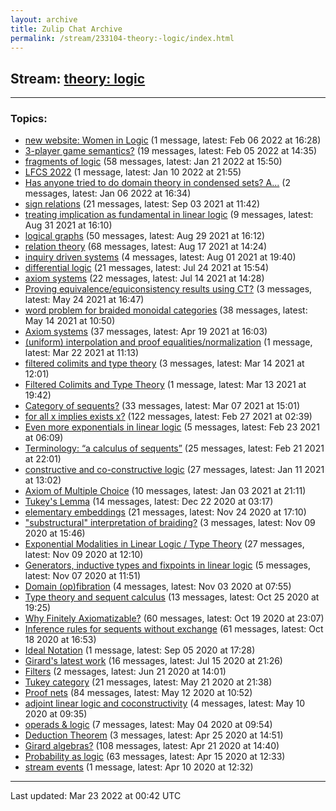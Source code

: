 ```yaml
---
layout: archive
title: Zulip Chat Archive
permalink: /stream/233104-theory:-logic/index.html
---
```


## Stream: [theory: logic](https://mattecapu.github.io/ct-zulip-archive/stream/233104-theory:-logic/index.html)
---

### Topics:

* [new website: Women in Logic](topic/topic_new.20website.3A.20Women.20in.20Logic.html) (1 message, latest: Feb 06 2022 at 16:28)
* [3-player game semantics?](topic/topic_3-player.20game.20semantics.3F.html) (19 messages, latest: Feb 05 2022 at 14:35)
* [fragments of logic](topic/topic_fragments.20of.20logic.html) (58 messages, latest: Jan 21 2022 at 15:50)
* [LFCS 2022](topic/topic_LFCS.202022.html) (1 message, latest: Jan 10 2022 at 21:55)
* [Has anyone tried to do domain theory in condensed sets? A...](topic/topic_Has.20anyone.20tried.20to.20do.20domain.20theory.20in.20condensed.20sets.3F.20A.2E.2E.2E.html) (2 messages, latest: Jan 06 2022 at 16:34)
* [sign relations](topic/topic_sign.20relations.html) (21 messages, latest: Sep 03 2021 at 11:42)
* [treating implication as fundamental in linear logic](topic/topic_treating.20implication.20as.20fundamental.20in.20linear.20logic.html) (9 messages, latest: Aug 31 2021 at 16:10)
* [logical graphs](topic/topic_logical.20graphs.html) (50 messages, latest: Aug 29 2021 at 16:12)
* [relation theory](topic/topic_relation.20theory.html) (68 messages, latest: Aug 17 2021 at 14:24)
* [inquiry driven systems](topic/topic_inquiry.20driven.20systems.html) (4 messages, latest: Aug 01 2021 at 19:40)
* [differential logic](topic/topic_differential.20logic.html) (21 messages, latest: Jul 24 2021 at 15:54)
* [axiom systems](topic/topic_axiom.20systems.html) (22 messages, latest: Jul 14 2021 at 14:28)
* [Proving equivalence/equiconsistency results using CT?](topic/topic_Proving.20equivalence.2Fequiconsistency.20results.20using.20CT.3F.html) (3 messages, latest: May 24 2021 at 16:47)
* [word problem for braided monoidal categories](topic/topic_word.20problem.20for.20braided.20monoidal.20categories.html) (38 messages, latest: May 14 2021 at 10:50)
* [Axiom systems](topic/topic_Axiom.20systems.html) (37 messages, latest: Apr 19 2021 at 16:03)
* [(uniform) interpolation and proof equalities/normalization](topic/topic_(uniform).20interpolation.20and.20proof.20equalities.2Fnormalization.html) (1 message, latest: Mar 22 2021 at 11:13)
* [filtered colimits and type theory](topic/topic_filtered.20colimits.20and.20type.20theory.html) (3 messages, latest: Mar 14 2021 at 12:01)
* [Filtered Colimits and Type Theory](topic/topic_Filtered.20Colimits.20and.20Type.20Theory.html) (1 message, latest: Mar 13 2021 at 19:42)
* [Category of sequents?](topic/topic_Category.20of.20sequents.3F.html) (33 messages, latest: Mar 07 2021 at 15:01)
* [for all x implies exists x?](topic/topic_for.20all.20x.20implies.20exists.20x.3F.html) (122 messages, latest: Feb 27 2021 at 02:39)
* [Even more exponentials in linear logic](topic/topic_Even.20more.20exponentials.20in.20linear.20logic.html) (5 messages, latest: Feb 23 2021 at 06:09)
* [Terminology: “a calculus of sequents”](topic/topic_Terminology.3A.20.E2.80.9Ca.20calculus.20of.20sequents.E2.80.9D.html) (25 messages, latest: Feb 21 2021 at 22:01)
* [constructive and co-constructive logic](topic/topic_constructive.20and.20co-constructive.20logic.html) (27 messages, latest: Jan 11 2021 at 13:02)
* [Axiom of Multiple Choice](topic/topic_Axiom.20of.20Multiple.20Choice.html) (10 messages, latest: Jan 03 2021 at 21:11)
* [Tukey's Lemma](topic/topic_Tukey's.20Lemma.html) (14 messages, latest: Dec 22 2020 at 03:17)
* [elementary embeddings](topic/topic_elementary.20embeddings.html) (21 messages, latest: Nov 24 2020 at 17:10)
* ["substructural" interpretation of braiding?](topic/topic_.22substructural.22.20interpretation.20of.20braiding.3F.html) (3 messages, latest: Nov 09 2020 at 15:46)
* [Exponential Modalities in Linear Logic / Type Theory](topic/topic_Exponential.20Modalities.20in.20Linear.20Logic.20.2F.20Type.20Theory.html) (27 messages, latest: Nov 09 2020 at 12:10)
* [Generators, inductive types and fixpoints in linear logic](topic/topic_Generators.2C.20inductive.20types.20and.20fixpoints.20in.20linear.20logic.html) (5 messages, latest: Nov 07 2020 at 11:51)
* [Domain (op)fibration](topic/topic_Domain.20(op)fibration.html) (4 messages, latest: Nov 03 2020 at 07:55)
* [Type theory and sequent calculus](topic/topic_Type.20theory.20and.20sequent.20calculus.html) (13 messages, latest: Oct 25 2020 at 19:25)
* [Why Finitely Axiomatizable?](topic/topic_Why.20Finitely.20Axiomatizable.3F.html) (60 messages, latest: Oct 19 2020 at 23:07)
* [Inference rules for sequents without exchange](topic/topic_Inference.20rules.20for.20sequents.20without.20exchange.html) (61 messages, latest: Oct 18 2020 at 16:53)
* [Ideal Notation](topic/topic_Ideal.20Notation.html) (1 message, latest: Sep 05 2020 at 17:28)
* [Girard's latest work](topic/topic_Girard's.20latest.20work.html) (16 messages, latest: Jul 15 2020 at 21:26)
* [Filters](topic/topic_Filters.html) (2 messages, latest: Jun 21 2020 at 14:01)
* [Tukey category](topic/topic_Tukey.20category.html) (21 messages, latest: May 21 2020 at 21:38)
* [Proof nets](topic/topic_Proof.20nets.html) (84 messages, latest: May 12 2020 at 10:52)
* [adjoint linear logic and coconstructivity](topic/topic_adjoint.20linear.20logic.20and.20coconstructivity.html) (4 messages, latest: May 10 2020 at 09:35)
* [operads & logic](topic/topic_operads.20.26.20logic.html) (7 messages, latest: May 04 2020 at 09:54)
* [Deduction Theorem](topic/topic_Deduction.20Theorem.html) (3 messages, latest: Apr 25 2020 at 14:51)
* [Girard algebras?](topic/topic_Girard.20algebras.3F.html) (108 messages, latest: Apr 21 2020 at 14:40)
* [Probability as logic](topic/topic_Probability.20as.20logic.html) (63 messages, latest: Apr 15 2020 at 12:33)
* [stream events](topic/topic_stream.20events.html) (1 message, latest: Apr 10 2020 at 12:32)

<hr><p>Last updated: Mar 23 2022 at 00:42 UTC</p>